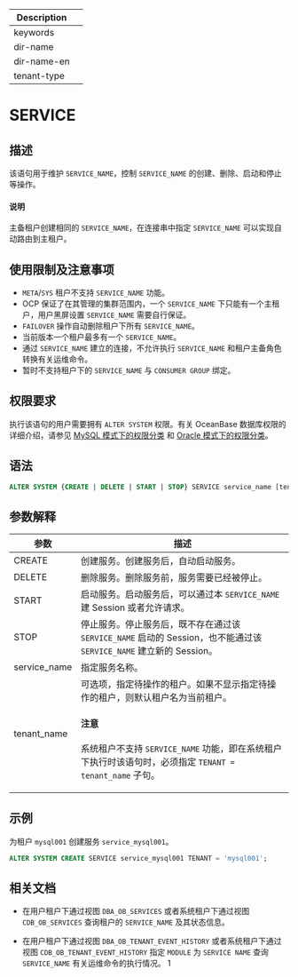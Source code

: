 | Description   |                 |
|---------------|-----------------|
| keywords      |                 |
| dir-name      |                 |
| dir-name-en   |                 |
| tenant-type   |                 |

# SERVICE

## 描述

该语句用于维护 `SERVICE_NAME`，控制 `SERVICE_NAME` 的创建、删除、启动和停止等操作。

<main id="notice" type='explain'>
  <h4>说明</h4>
  <p>主备租户创建相同的 <code>SERVICE_NAME</code>，在连接串中指定 <code>SERVICE_NAME</code> 可以实现自动路由到主租户。</p>
</main>

## 使用限制及注意事项

* `META`/`SYS` 租户不支持 `SERVICE_NAME` 功能。
* OCP 保证了在其管理的集群范围内，一个 `SERVICE_NAME` 下只能有一个主租户，用户黑屏设置 `SERVICE_NAME` 需要自行保证。
* `FAILOVER` 操作自动删除租户下所有 `SERVICE_NAME`。
* 当前版本一个租户最多有一个 `SERVICE_NAME`。
* 通过 `SERVICE_NAME` 建立的连接，不允许执行 `SERVICE_NAME` 和租户主备角色转换有关运维命令。
* 暂时不支持租户下的 `SERVICE_NAME` 与 `CONSUMER GROUP` 绑定。

## 权限要求

执行该语句的用户需要拥有 `ALTER SYSTEM` 权限。有关 OceanBase 数据库权限的详细介绍，请参见 [MySQL 模式下的权限分类](../../../../../600.manage/500.security-and-permissions/300.access-control/200.user-and-permission/200.permission-of-mysql-mode/100.permission-classification-of-mysql.md) 和 [Oracle 模式下的权限分类](../../../../../600.manage/500.security-and-permissions/300.access-control/200.user-and-permission/300.permission-of-oracle-mode/000.permission-classification-of-oracle-mode.md)。

## 语法

```sql
ALTER SYSTEM {CREATE | DELETE | START | STOP} SERVICE service_name [tenant = 'tenant_name'];
```

## 参数解释

|    **参数**   |      **描述**      |
|---------------|--------------------|
| CREATE        | 创建服务。创建服务后，自动启动服务。|
| DELETE        | 删除服务。删除服务前，服务需要已经被停止。|
| START         | 启动服务。启动服务后，可以通过本 `SERVICE_NAME` 建 Session 或者允许请求。|
| STOP          | 停止服务。停止服务后，既不存在通过该 `SERVICE_NAME` 启动的 Session，也不能通过该 `SERVICE_NAME` 建立新的 Session。|
| service_name  | 指定服务名称。|
| tenant_name   | 可选项，指定待操作的租户。如果不显示指定待操作的租户，则默认租户名为当前租户。<main id="notice" type='notice'><h4>注意</h4><p>系统租户不支持 <code>SERVICE_NAME</code> 功能，即在系统租户下执行时该语句时，必须指定 <code>TENANT = tenant_name</code> 子句。</p></main>|

## 示例

为租户 `mysql001` 创建服务 `service_mysql001`。

```sql
ALTER SYSTEM CREATE SERVICE service_mysql001 TENANT = 'mysql001';
```

## 相关文档

* 在用户租户下通过视图 `DBA_OB_SERVICES` 或者系统租户下通过视图 `CDB_OB_SERVICES` 查询租户的 `SERVICE_NAME` 及其状态信息。

* 在用户租户下通过视图 `DBA_OB_TENANT_EVENT_HISTORY` 或者系统租户下通过视图 `CDB_OB_TENANT_EVENT_HISTORY` 指定 `MODULE` 为 `SERVICE NAME` 查询 `SERVICE_NAME` 有关运维命令的执行情况。
1